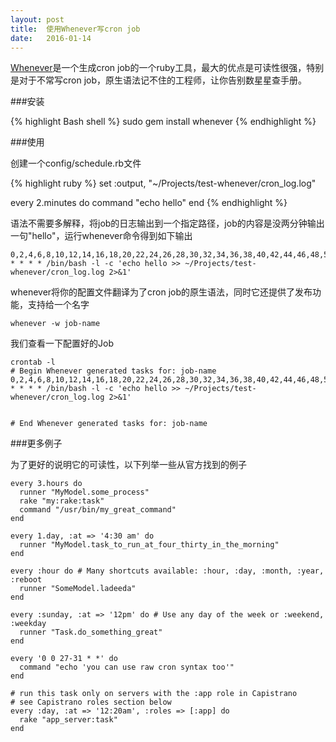 ```yaml
---
layout: post
title:  使用Whenever写cron job
date:   2016-01-14
---
```


[Whenever](https://github.com/javan/whenever)是一个生成cron job的一个ruby工具，最大的优点是可读性很强，特别是对于不常写cron job，原生语法记不住的工程师，让你告别数星星查手册。

###安装

{% highlight Bash shell %}
sudo gem install whenever
{% endhighlight %}

###使用

创建一个config/schedule.rb文件

{% highlight ruby %}
 set :output, "~/Projects/test-whenever/cron_log.log"

 every 2.minutes do
   command "echo hello"
 end
{% endhighlight %}

语法不需要多解释，将job的日志输出到一个指定路径，job的内容是没两分钟输出一句"hello"，运行whenever命令得到如下输出

```
0,2,4,6,8,10,12,14,16,18,20,22,24,26,28,30,32,34,36,38,40,42,44,46,48,50,52,54,56,58 * * * * /bin/bash -l -c 'echo hello >> ~/Projects/test-whenever/cron_log.log 2>&1'
```

whenever将你的配置文件翻译为了cron job的原生语法，同时它还提供了发布功能，支持给一个名字

```
whenever -w job-name
```

我们查看一下配置好的Job

```
crontab -l
# Begin Whenever generated tasks for: job-name
0,2,4,6,8,10,12,14,16,18,20,22,24,26,28,30,32,34,36,38,40,42,44,46,48,50,52,54,56,58 * * * * /bin/bash -l -c 'echo hello >> ~/Projects/test-whenever/cron_log.log 2>&1'


# End Whenever generated tasks for: job-name
```

###更多例子

为了更好的说明它的可读性，以下列举一些从官方找到的例子

```
every 3.hours do
  runner "MyModel.some_process"
  rake "my:rake:task"
  command "/usr/bin/my_great_command"
end

every 1.day, :at => '4:30 am' do
  runner "MyModel.task_to_run_at_four_thirty_in_the_morning"
end

every :hour do # Many shortcuts available: :hour, :day, :month, :year, :reboot
  runner "SomeModel.ladeeda"
end

every :sunday, :at => '12pm' do # Use any day of the week or :weekend, :weekday
  runner "Task.do_something_great"
end

every '0 0 27-31 * *' do
  command "echo 'you can use raw cron syntax too'"
end

# run this task only on servers with the :app role in Capistrano
# see Capistrano roles section below
every :day, :at => '12:20am', :roles => [:app] do
  rake "app_server:task"
end
```
